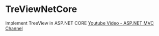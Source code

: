 # TreViewNetCore
Implement TreeView in ASP.NET CORE
[Youtube Video - ASP.NET MVC Channel](https://www.youtube.com/watch?v=eGfedzMGum4)
